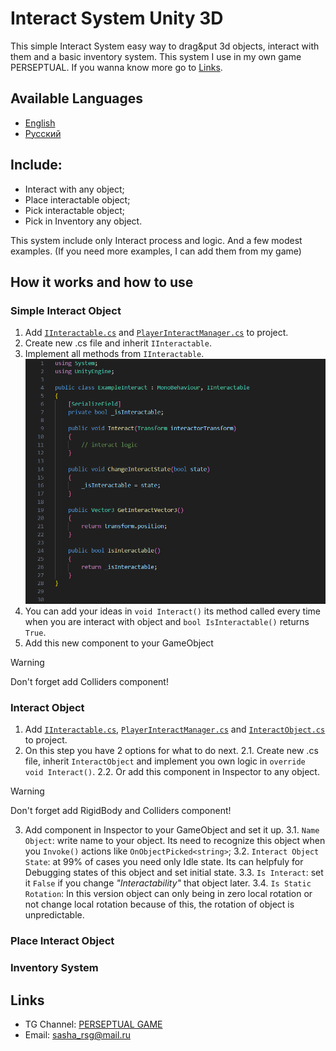 # Interact System Unity 3D

This simple Interact System easy way to drag&amp;put 3d objects, interact with them and a basic inventory system.
This system I use in my own game PERSEPTUAL. If you wanna know more go to [Links](#links).

## Available Languages
- [English](README.md)
- [Русский](README.ru.md)

## Include:
  - Interact with any object;
  - Place interactable object;
  - Pick interactable object;
  - Pick in Inventory any object.

This system include only Interact process and logic. And a few modest examples. (If you need more examples, I can add them from my game)

## How it works and how to use
### Simple Interact Object
1. Add [`IInteractable.cs`](/Scripts/Interact%20System/IInteractable.cs) and [`PlayerInteractManager.cs`](/Scripts/Interact%20System/PlayerInteractManager.cs) to project.
2. Create new .cs file and inherit `IInteractable`.
3. Implement all methods from `IInteractable`.  
   ![Example file Interact implement](/screenshots/interact%20example.png)
4. You can add your ideas in `void Interact()` its method called every time when you are interact with object and `bool IsInteractable()` returns `True`.
5. Add this new component to your GameObject
  > [!WARNING]
  > Don't forget add Colliders component!

### Interact Object
1. Add [`IInteractable.cs`](/Scripts/Interact%20System/IInteractable.cs), [`PlayerInteractManager.cs`](/Scripts/Interact%20System/PlayerInteractManager.cs) and [`InteractObject.cs`](/Scripts/Interact%20System/InteractObject.cs) to project.
2. On this step you have 2 options for what to do next.
   2.1. Create new .cs file, inherit `InteractObject` and implement you own logic in `override void Interact()`.
   2.2. Or add this component in Inspector to any object.
  > [!WARNING]
  > Don't forget add RigidBody and Colliders component!
3. Add component in Inspector to your GameObject and set it up.
  3.1. `Name Object`: write name to your object. Its need to recognize this object when you `Invoke()` actions like `OnObjectPicked<string>`;
  3.2. `Interact Object State`: at 99% of cases you need only Idle state. Its can helpfuly for Debugging states of this object and set initial state.
  3.3. `Is Interact`: set it `False` if you change _"Interactability"_ that object later.
  3.4. `Is Static Rotation`: In this version object can only being in zero local rotation or not change local rotation because of this, the rotation of object is unpredictable.

### Place Interact Object

### Inventory System

## Links
- TG Channel: [PERSEPTUAL GAME](https://t.me/nightmareunderpantsarts)
- Email: sasha_rsg@mail.ru
